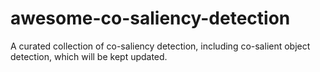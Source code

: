 # awesome-co-saliency-detection
A curated collection of co-saliency detection, including co-salient object detection, which will be kept updated.
